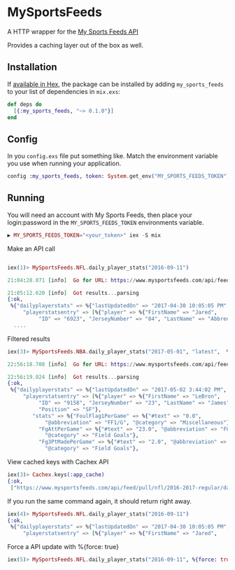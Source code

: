 # MySportsFeeds

A HTTP wrapper for the [My Sports Feeds API](https://www.mysportsfeeds.com/data-feeds/api-docs)

Provides a caching layer out of the box as well.

## Installation

If [available in Hex](https://hex.pm/docs/publish), the package can be installed
by adding `my_sports_feeds` to your list of dependencies in `mix.exs`:

```elixir
def deps do
  [{:my_sports_feeds, "~> 0.1.0"}]
end
```

## Config

In you `config.exs` file put something like.  Match the environment variable you use when running your application.
```elixir 
config :my_sports_feeds, token: System.get_env("MY_SPORTS_FEEDS_TOKEN")
```


## Running

You will need an account with My Sports Feeds, then place your login:password in the `MY_SPORTS_FEEDS_TOKEN` environments variable.

```elixir
▶ MY_SPORTS_FEEDS_TOKEN="<your_token>" iex -S mix
```

Make an API call

```elixir

iex(1)> MySportsFeeds.NFL.daily_player_stats("2016-09-11")

21:04:28.071 [info]  Go for URL: https://www.mysportsfeeds.com/api/feed/pull/nfl/2016-2017-regular/daily_player_stats.json?force=true&fordate=20160911&season=2016-2017-regular

21:05:12.620 [info]  Got results...parsing
{:ok,
 %{"dailyplayerstats" => %{"lastUpdatedOn" => "2017-04-30 10:05:05 PM",
     "playerstatsentry" => [%{"player" => %{"FirstName" => "Jared",
          "ID" => "6923", "JerseyNumber" => "84", "LastName" => "Abbrederis",
  ....
```

Filtered results

```elixir
iex(3)> MySportsFeeds.NBA.daily_player_stats("2017-05-01", "latest",  %{player: "Lebron-James"})

22:56:18.708 [info]  Go for URL: https://www.mysportsfeeds.com/api/feed/pull/nba/latest/daily_player_stats.json?force=true&fordate=20170501&player=Lebron-James

22:56:19.024 [info]  Got results...parsing
{:ok,
 %{"dailyplayerstats" => %{"lastUpdatedOn" => "2017-05-02 3:44:02 PM",
     "playerstatsentry" => [%{"player" => %{"FirstName" => "LeBron",
          "ID" => "9158", "JerseyNumber" => "23", "LastName" => "James",
          "Position" => "SF"},
        "stats" => %{"FoulFlag1PerGame" => %{"#text" => "0.0",
            "@abbreviation" => "FF1/G", "@category" => "Miscellaneous"},
          "FgAttPerGame" => %{"#text" => "23.0", "@abbreviation" => "FGA/G",
            "@category" => "Field Goals"},
          "Fg3PtMadePerGame" => %{"#text" => "2.0", "@abbreviation" => "3PM/G",
            "@category" => "Field Goals"},
```

View cached keys with Cachex API

```elixir
iex(3)> Cachex.keys(:app_cache)
{:ok,
 ["https://www.mysportsfeeds.com/api/feed/pull/nfl/2016-2017-regular/daily_player_stats.json?&fordate=20160911&season=2016-2017-regular"]}
```

If you run the same command again, it should return right away.

```elixir
iex(4)> MySportsFeeds.NFL.daily_player_stats("2016-09-11")
{:ok,
 %{"dailyplayerstats" => %{"lastUpdatedOn" => "2017-04-30 10:05:05 PM",
     "playerstatsentry" => [%{"player" => %{"FirstName" => "Jared",

```

Force a API update with %{force: true}

```elixir
iex(5)> MySportsFeeds.NFL.daily_player_stats("2016-09-11", %{force: true})
```
